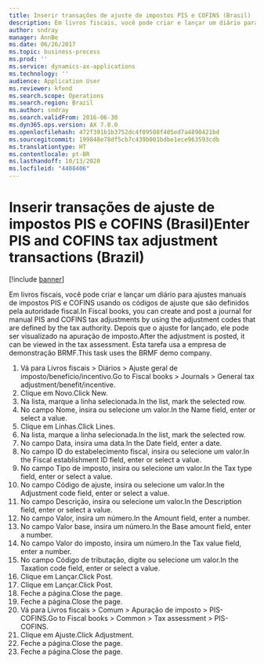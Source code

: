 ```yaml
---
title: Inserir transações de ajuste de impostos PIS e COFINS (Brasil)
description: Em livros fiscais, você pode criar e lançar um diário para ajustes manuais de impostos PIS e COFINS usando os códigos de ajuste que são definidos pela autoridade fiscal.
author: sndray
manager: AnnBe
ms.date: 06/26/2017
ms.topic: business-process
ms.prod: ''
ms.service: dynamics-ax-applications
ms.technology: ''
audience: Application User
ms.reviewer: kfend
ms.search.scope: Operations
ms.search.region: Brazil
ms.author: sndray
ms.search.validFrom: 2016-06-30
ms.dyn365.ops.version: AX 7.0.0
ms.openlocfilehash: 472f391b1b3752dc4f09508f405ed7a4890421bd
ms.sourcegitcommit: 199848e78df5cb7c439b001bdbe1ece963593cdb
ms.translationtype: HT
ms.contentlocale: pt-BR
ms.lasthandoff: 10/13/2020
ms.locfileid: "4408406"
---
```

# <a name="enter-pis-and-cofins-tax-adjustment-transactions-brazil"></a><span data-ttu-id="02230-103">Inserir transações de ajuste de impostos PIS e COFINS (Brasil)</span><span class="sxs-lookup"><span data-stu-id="02230-103">Enter PIS and COFINS tax adjustment transactions (Brazil)</span></span>

[!include [banner](../../includes/banner.md)]

<span data-ttu-id="02230-104">Em livros fiscais, você pode criar e lançar um diário para ajustes manuais de impostos PIS e COFINS usando os códigos de ajuste que são definidos pela autoridade fiscal.</span><span class="sxs-lookup"><span data-stu-id="02230-104">In Fiscal books, you can create and post a journal for manual PIS and COFINS tax adjustments by using the adjustment codes that are defined by the tax authority.</span></span> <span data-ttu-id="02230-105">Depois que o ajuste for lançado, ele pode ser visualizado na apuração de imposto.</span><span class="sxs-lookup"><span data-stu-id="02230-105">After the adjustment is posted, it can be viewed in the tax assessment.</span></span> <span data-ttu-id="02230-106">Esta tarefa usa a empresa de demonstração BRMF.</span><span class="sxs-lookup"><span data-stu-id="02230-106">This task uses the BRMF demo company.</span></span>

1. <span data-ttu-id="02230-107">Vá para Livros fiscais > Diários > Ajuste geral de imposto/benefício/incentivo.</span><span class="sxs-lookup"><span data-stu-id="02230-107">Go to Fiscal books > Journals > General tax adjustment/benefit/incentive.</span></span>
2. <span data-ttu-id="02230-108">Clique em Novo.</span><span class="sxs-lookup"><span data-stu-id="02230-108">Click New.</span></span>
3. <span data-ttu-id="02230-109">Na lista, marque a linha selecionada.</span><span class="sxs-lookup"><span data-stu-id="02230-109">In the list, mark the selected row.</span></span>
4. <span data-ttu-id="02230-110">No campo Nome, insira ou selecione um valor.</span><span class="sxs-lookup"><span data-stu-id="02230-110">In the Name field, enter or select a value.</span></span>
5. <span data-ttu-id="02230-111">Clique em Linhas.</span><span class="sxs-lookup"><span data-stu-id="02230-111">Click Lines.</span></span>
6. <span data-ttu-id="02230-112">Na lista, marque a linha selecionada.</span><span class="sxs-lookup"><span data-stu-id="02230-112">In the list, mark the selected row.</span></span>
7. <span data-ttu-id="02230-113">No campo Data, insira uma data.</span><span class="sxs-lookup"><span data-stu-id="02230-113">In the Date field, enter a date.</span></span>
8. <span data-ttu-id="02230-114">No campo ID do estabelecimento fiscal, insira ou selecione um valor.</span><span class="sxs-lookup"><span data-stu-id="02230-114">In the Fiscal establishment ID field, enter or select a value.</span></span>
9. <span data-ttu-id="02230-115">No campo Tipo de imposto, insira ou selecione um valor.</span><span class="sxs-lookup"><span data-stu-id="02230-115">In the Tax type field, enter or select a value.</span></span>
10. <span data-ttu-id="02230-116">No campo Código de ajuste, insira ou selecione um valor.</span><span class="sxs-lookup"><span data-stu-id="02230-116">In the Adjustment code field, enter or select a value.</span></span>
11. <span data-ttu-id="02230-117">No campo Descrição, insira ou selecione um valor.</span><span class="sxs-lookup"><span data-stu-id="02230-117">In the Description field, enter or select a value.</span></span>
12. <span data-ttu-id="02230-118">No campo Valor, insira um número.</span><span class="sxs-lookup"><span data-stu-id="02230-118">In the Amount field, enter a number.</span></span>
13. <span data-ttu-id="02230-119">No campo Valor base, insira um número.</span><span class="sxs-lookup"><span data-stu-id="02230-119">In the Base amount field, enter a number.</span></span>
14. <span data-ttu-id="02230-120">No campo Valor do imposto, insira um número.</span><span class="sxs-lookup"><span data-stu-id="02230-120">In the Tax value field, enter a number.</span></span>
15. <span data-ttu-id="02230-121">No campo Código de tributação, digite ou selecione um valor.</span><span class="sxs-lookup"><span data-stu-id="02230-121">In the Taxation code field, enter or select a value.</span></span>
16. <span data-ttu-id="02230-122">Clique em Lançar.</span><span class="sxs-lookup"><span data-stu-id="02230-122">Click Post.</span></span>
17. <span data-ttu-id="02230-123">Clique em Lançar.</span><span class="sxs-lookup"><span data-stu-id="02230-123">Click Post.</span></span>
18. <span data-ttu-id="02230-124">Feche a página.</span><span class="sxs-lookup"><span data-stu-id="02230-124">Close the page.</span></span>
19. <span data-ttu-id="02230-125">Feche a página.</span><span class="sxs-lookup"><span data-stu-id="02230-125">Close the page.</span></span>
20. <span data-ttu-id="02230-126">Vá para Livros fiscais > Comum > Apuração de imposto > PIS-COFINS.</span><span class="sxs-lookup"><span data-stu-id="02230-126">Go to Fiscal books > Common > Tax assessment > PIS-COFINS.</span></span>
21. <span data-ttu-id="02230-127">Clique em Ajuste.</span><span class="sxs-lookup"><span data-stu-id="02230-127">Click Adjustment.</span></span>
22. <span data-ttu-id="02230-128">Feche a página.</span><span class="sxs-lookup"><span data-stu-id="02230-128">Close the page.</span></span>
23. <span data-ttu-id="02230-129">Feche a página.</span><span class="sxs-lookup"><span data-stu-id="02230-129">Close the page.</span></span>

